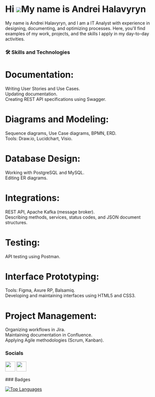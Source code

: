 Hi ![](https://user-images.githubusercontent.com/18350557/176309783-0785949b-9127-417c-8b55-ab5a4333674e.gif)My name is Andrei Halavyryn
========================================================================================================================================
My name is Andrei Halavyryn, and I am a IT Analyst with experience in designing, documenting, and optimizing processes. Here, you'll find examples of my work, projects, and the skills I apply in my day-to-day activities.

### 🛠 Skills and Technologies

# Documentation:
Writing User Stories and Use Cases.<br>
Updating documentation.<br>
Creating REST API specifications using Swagger.

# Diagrams and Modeling:
Sequence diagrams, Use Case diagrams, BPMN, ERD.<br>
Tools: Draw.io, Lucidchart, Visio.

# Database Design:
Working with PostgreSQL and MySQL.<br>
Editing ER diagrams.

# Integrations:
REST API, Apache Kafka (message broker).<br>
Describing methods, services, status codes, and JSON document structures.

# Testing:
API testing using Postman.<br>

# Interface Prototyping:
Tools: Figma, Axure RP, Balsamiq.<br>
Developing and maintaining interfaces using HTML5 and CSS3.

# Project Management:
Organizing workflows in Jira.<br>
Maintaining documentation in Confluence.<br>
Applying Agile methodologies (Scrum, Kanban).

### Socials

<p align="left"> <a href="https://www.github.com/Halavyryn" target="_blank" rel="noreferrer"><img src="https://raw.githubusercontent.com/danielcranney/readme-generator/main/public/icons/socials/github.svg" width="32" height="32" /></a> <a href="https://www.linkedin.com/in/andrei-halavyryn/" target="_blank" rel="noreferrer"><img src="https://raw.githubusercontent.com/danielcranney/readme-generator/main/public/icons/socials/linkedin.svg" width="32" height="32" /></a></p>
### Badges

<a href="https://github.com/Halavyryn" align="left"><img src="https://github-readme-stats.vercel.app/api/top-langs/?username=Halavyryn&langs_count=10&title_color=0891b2&text_color=ffffff&icon_color=0891b2&bg_color=1c1917&hide_border=true&locale=en&custom_title=Top%20%Languages" alt="Top Languages" /></a>
